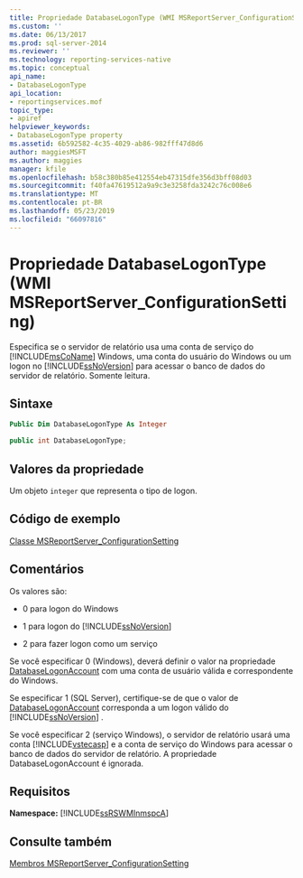 ```yaml
---
title: Propriedade DatabaseLogonType (WMI MSReportServer_ConfigurationSetting) | Microsoft Docs
ms.custom: ''
ms.date: 06/13/2017
ms.prod: sql-server-2014
ms.reviewer: ''
ms.technology: reporting-services-native
ms.topic: conceptual
api_name:
- DatabaseLogonType
api_location:
- reportingservices.mof
topic_type:
- apiref
helpviewer_keywords:
- DatabaseLogonType property
ms.assetid: 6b592582-4c35-4029-ab86-982fff47d8d6
author: maggiesMSFT
ms.author: maggies
manager: kfile
ms.openlocfilehash: b58c380b85e412554eb47315dfe356d3bff08d03
ms.sourcegitcommit: f40fa47619512a9a9c3e3258fda3242c76c008e6
ms.translationtype: MT
ms.contentlocale: pt-BR
ms.lasthandoff: 05/23/2019
ms.locfileid: "66097816"
---
```

# <a name="databaselogontype-property-wmi-msreportserverconfigurationsetting"></a>Propriedade DatabaseLogonType (WMI MSReportServer_ConfigurationSetting)
  Especifica se o servidor de relatório usa uma conta de serviço do [!INCLUDE[msCoName](../../includes/msconame-md.md)] Windows, uma conta do usuário do Windows ou um logon no [!INCLUDE[ssNoVersion](../../includes/ssnoversion-md.md)] para acessar o banco de dados do servidor de relatório. Somente leitura.  
  
## <a name="syntax"></a>Sintaxe  
  
```vb  
Public Dim DatabaseLogonType As Integer  
```  
  
```csharp  
public int DatabaseLogonType;  
```  
  
## <a name="property-values"></a>Valores da propriedade  
 Um objeto `integer` que representa o tipo de logon.  
  
## <a name="example-code"></a>Código de exemplo  
 [Classe MSReportServer_ConfigurationSetting](msreportserver-configurationsetting-class.md)  
  
## <a name="remarks"></a>Comentários  
 Os valores são:  
  
-   0 para logon do Windows  
  
-   1 para logon do [!INCLUDE[ssNoVersion](../../includes/ssnoversion-md.md)]  
  
-   2 para fazer logon como um serviço  
  
 Se você especificar 0 (Windows), deverá definir o valor na propriedade [DatabaseLogonAccount](configurationsetting-property-databaselogonaccount.md) com uma conta de usuário válida e correspondente do Windows.  
  
 Se especificar 1 (SQL Server), certifique-se de que o valor de [DatabaseLogonAccount](configurationsetting-property-databaselogonaccount.md) corresponda a um logon válido do [!INCLUDE[ssNoVersion](../../includes/ssnoversion-md.md)] .  
  
 Se você especificar 2 (serviço Windows), o servidor de relatório usará uma conta [!INCLUDE[vstecasp](../../includes/vstecasp-md.md)] e a conta de serviço do Windows para acessar o banco de dados do servidor de relatório. A propriedade DatabaseLogonAccount é ignorada.  
  
## <a name="requirements"></a>Requisitos  
 **Namespace:** [!INCLUDE[ssRSWMInmspcA](../../includes/ssrswminmspca-md.md)]  
  
## <a name="see-also"></a>Consulte também  
 [Membros MSReportServer_ConfigurationSetting](msreportserver-configurationsetting-members.md)  
  
  
